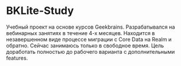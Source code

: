 # BKLite-Study
Учебный проект на основе курсов Geekbrains. 
Разрабатывался на вебинарных занятиях в течение 4-х месяцев.
Находится в незавершенном виде процессе миграции с Core Data на Realm и обратно.
Сейчас занимаюсь только в свободное время. Цель доработать полностью до рабочего варианта с дополнительными features.

